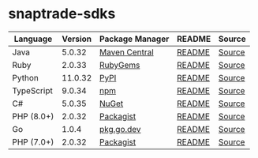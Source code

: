 # snaptrade-sdks

|Language|Version|Package Manager|README|Source|
|-|-|-|-|-|
|Java|5.0.32|[Maven Central](https://central.sonatype.com/artifact/com.konfigthis/snaptrade-java-sdk/5.0.32)|[README](https://github.com/passiv/snaptrade-sdks/tree/HEAD/sdks/java#readme)|[Source](https://github.com/passiv/snaptrade-sdks/tree/HEAD/sdks/java)|
|Ruby|2.0.33|[RubyGems](https://rubygems.org/gems/snaptrade/versions/2.0.33)|[README](https://github.com/passiv/snaptrade-sdks/tree/HEAD/sdks/ruby#readme)|[Source](https://github.com/passiv/snaptrade-sdks/tree/HEAD/sdks/ruby)|
|Python|11.0.32|[PyPI](https://pypi.org/project/snaptrade-python-sdk/11.0.32)|[README](https://github.com/passiv/snaptrade-sdks/tree/HEAD/sdks/python#readme)|[Source](https://github.com/passiv/snaptrade-sdks/tree/HEAD/sdks/python)|
|TypeScript|9.0.34|[npm](https://www.npmjs.com/package/snaptrade-typescript-sdk/v/9.0.34)|[README](https://github.com/passiv/snaptrade-sdks/tree/HEAD/sdks/typescript#readme)|[Source](https://github.com/passiv/snaptrade-sdks/tree/HEAD/sdks/typescript)|
|C#|5.0.35|[NuGet](https://nuget.org/packages/SnapTrade.Net/5.0.35)|[README](https://github.com/passiv/snaptrade-sdks/tree/HEAD/sdks/csharp#readme)|[Source](https://github.com/passiv/snaptrade-sdks/tree/HEAD/sdks/csharp)|
|PHP (8.0+)|2.0.32|[Packagist](https://packagist.org/packages/konfig/snaptrade-php-sdk#2.0.32)|[README](https://github.com/passiv/snaptrade-php-sdk/tree/HEAD#readme)|[Source](https://github.com/passiv/snaptrade-php-sdk/tree/HEAD)|
|Go|1.0.4|[pkg.go.dev](https://pkg.go.dev/github.com/passiv/snaptrade-sdks/sdks/go)|[README](https://github.com/passiv/snaptrade-sdks/tree/HEAD/sdks/go#readme)|[Source](https://github.com/passiv/snaptrade-sdks/tree/HEAD/sdks/go)|
|PHP (7.0+)|2.0.32|[Packagist](https://packagist.org/packages/konfig/snaptrade-php-7-sdk#2.0.32)|[README](https://github.com/passiv/snaptrade-php-7-sdk/tree/HEAD#readme)|[Source](https://github.com/passiv/snaptrade-php-7-sdk/tree/HEAD)|